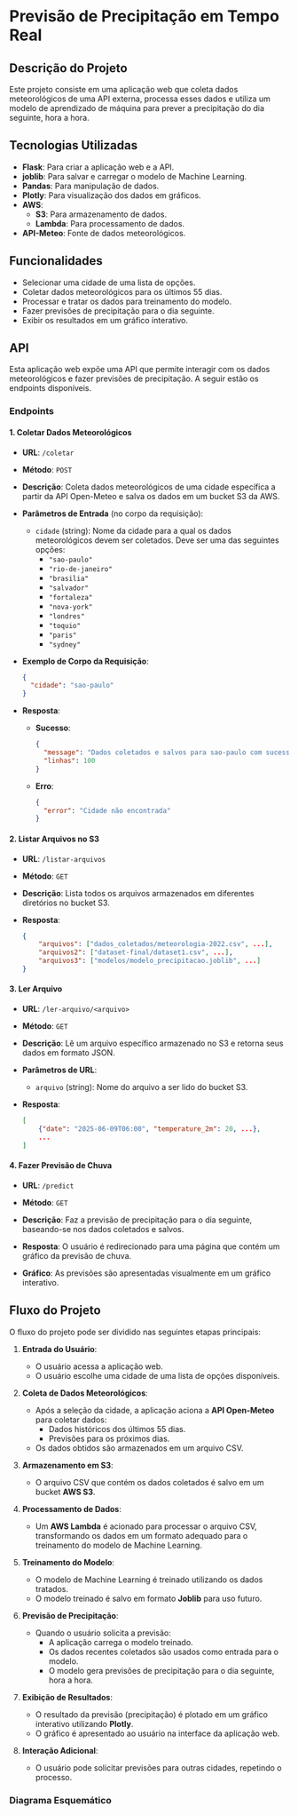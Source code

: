 # Previsão de Precipitação em Tempo Real

## Descrição do Projeto

Este projeto consiste em uma aplicação web que coleta dados meteorológicos de uma API externa, processa esses dados e utiliza um modelo de aprendizado de máquina para prever a precipitação do dia seguinte, hora a hora.

## Tecnologias Utilizadas

- **Flask**: Para criar a aplicação web e a API.
- **joblib**: Para salvar e carregar o modelo de Machine Learning.
- **Pandas**: Para manipulação de dados.
- **Plotly**: Para visualização dos dados em gráficos.
- **AWS**:
  - **S3**: Para armazenamento de dados.
  - **Lambda**: Para processamento de dados.
- **API-Meteo**: Fonte de dados meteorológicos.

## Funcionalidades

- Selecionar uma cidade de uma lista de opções.
- Coletar dados meteorológicos para os últimos 55 dias.
- Processar e tratar os dados para treinamento do modelo.
- Fazer previsões de precipitação para o dia seguinte.
- Exibir os resultados em um gráfico interativo.

## API

Esta aplicação web expõe uma API que permite interagir com os dados meteorológicos e fazer previsões de precipitação. A seguir estão os endpoints disponíveis.

### Endpoints

#### 1. Coletar Dados Meteorológicos

- **URL**: `/coletar`
- **Método**: `POST`
- **Descrição**: Coleta dados meteorológicos de uma cidade específica a partir da API Open-Meteo e salva os dados em um bucket S3 da AWS.

- **Parâmetros de Entrada** (no corpo da requisição):
  - `cidade` (string): Nome da cidade para a qual os dados meteorológicos devem ser coletados. Deve ser uma das seguintes opções:
    - `"sao-paulo"`
    - `"rio-de-janeiro"`
    - `"brasilia"`
    - `"salvador"`
    - `"fortaleza"`
    - `"nova-york"`
    - `"londres"`
    - `"toquio"`
    - `"paris"`
    - `"sydney"`

- **Exemplo de Corpo da Requisição**:
    ```json
    {
      "cidade": "sao-paulo"
    }
    ```

- **Resposta**:
  - **Sucesso**: 
    ```json
    {
      "message": "Dados coletados e salvos para sao-paulo com sucesso!",
      "linhas": 100
    }
    ```
  - **Erro**:
    ```json
    {
      "error": "Cidade não encontrada"
    }
    ```

#### 2. Listar Arquivos no S3

- **URL**: `/listar-arquivos`
- **Método**: `GET`
- **Descrição**: Lista todos os arquivos armazenados em diferentes diretórios no bucket S3.

- **Resposta**:
    ```json
    {
        "arquivos": ["dados_coletados/meteorologia-2022.csv", ...],
        "arquivos2": ["dataset-final/dataset1.csv", ...],
        "arquivos3": ["modelos/modelo_precipitacao.joblib", ...]
    }
    ```

#### 3. Ler Arquivo

- **URL**: `/ler-arquivo/<arquivo>`
- **Método**: `GET`
- **Descrição**: Lê um arquivo específico armazenado no S3 e retorna seus dados em formato JSON.

- **Parâmetros de URL**:
  - `arquivo` (string): Nome do arquivo a ser lido do bucket S3.

- **Resposta**:
    ```json
    [
        {"date": "2025-06-09T06:00", "temperature_2m": 20, ...},
        ...
    ]
    ```

#### 4. Fazer Previsão de Chuva

- **URL**: `/predict`
- **Método**: `GET`
- **Descrição**: Faz a previsão de precipitação para o dia seguinte, baseando-se nos dados coletados e salvos.

- **Resposta**: O usuário é redirecionado para uma página que contém um gráfico da previsão de chuva.
  
- **Gráfico**: As previsões são apresentadas visualmente em um gráfico interativo.

## Fluxo do Projeto

O fluxo do projeto pode ser dividido nas seguintes etapas principais:

1. **Entrada do Usuário**:
   - O usuário acessa a aplicação web.
   - O usuário escolhe uma cidade de uma lista de opções disponíveis.

2. **Coleta de Dados Meteorológicos**:
   - Após a seleção da cidade, a aplicação aciona a **API Open-Meteo** para coletar dados:
     - Dados históricos dos últimos 55 dias.
     - Previsões para os próximos dias.
   - Os dados obtidos são armazenados em um arquivo CSV.

3. **Armazenamento em S3**:
   - O arquivo CSV que contém os dados coletados é salvo em um bucket **AWS S3**.

4. **Processamento de Dados**:
   - Um **AWS Lambda** é acionado para processar o arquivo CSV, transformando os dados em um formato adequado para o treinamento do modelo de Machine Learning.

5. **Treinamento do Modelo**:
   - O modelo de Machine Learning é treinado utilizando os dados tratados.
   - O modelo treinado é salvo em formato **Joblib** para uso futuro.

6. **Previsão de Precipitação**:
   - Quando o usuário solicita a previsão:
     - A aplicação carrega o modelo treinado.
     - Os dados recentes coletados são usados como entrada para o modelo.
     - O modelo gera previsões de precipitação para o dia seguinte, hora a hora.

7. **Exibição de Resultados**:
   - O resultado da previsão (precipitação) é plotado em um gráfico interativo utilizando **Plotly**.
   - O gráfico é apresentado ao usuário na interface da aplicação web.

8. **Interação Adicional**:
   - O usuário pode solicitar previsões para outras cidades, repetindo o processo.

### Diagrama Esquemático
